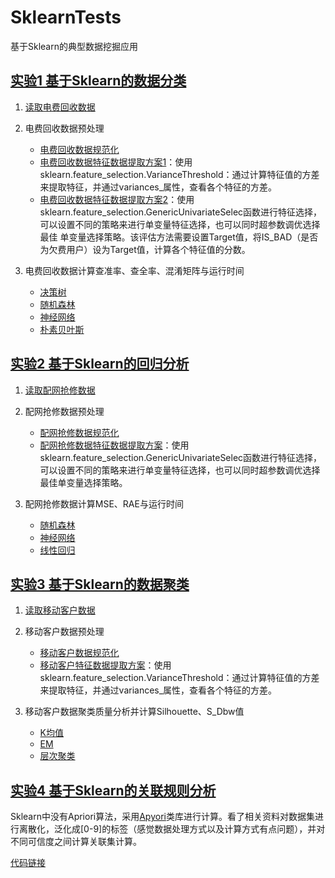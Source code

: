 # SklearnTests
基于Sklearn的典型数据挖掘应用

## [实验1 基于Sklearn的数据分类](https://github.com/dlvguo/SklearnTests/tree/master/Test1)

1. [读取电费回收数据](https://github.com/dlvguo/SklearnTests/blob/master/Test1/test1-1.py)
2. 电费回收数据预处理

   - [电费回收数据规范化](https://github.com/dlvguo/SklearnTests/blob/master/Test1/test1-2a.py)
   - [电费回收数据特征数据提取方案1](https://github.com/dlvguo/SklearnTests/blob/master/Test1/test1-2b1.py)：使用sklearn.feature_selection.VarianceThreshold：通过计算特征值的方差来提取特征，并通过variances_属性，查看各个特征的方差。
   - [电费回收数据特征数据提取方案2](https://github.com/dlvguo/SklearnTests/blob/master/Test1/test1-2b2.py)：使用sklearn.feature_selection.GenericUnivariateSelec函数进行特征选择，可以设置不同的策略来进行单变量特征选择，也可以同时超参数调优选择最佳	单变量选择策略。该评估方法需要设置Target值，将IS_BAD（是否为欠费用户）设为Target值，计算各个特征值的分数。

3. 电费回收数据计算查准率、查全率、混淆矩阵与运行时间

   - [决策树](https://github.com/dlvguo/SklearnTests/blob/master/Test1/test1-3-1.py)
   - [随机森林](https://github.com/dlvguo/SklearnTests/blob/master/Test1/test1-3-2.py)
   - [神经网络](https://github.com/dlvguo/SklearnTests/blob/master/Test1/test1-3-3.py)
   - [朴素贝叶斯](https://github.com/dlvguo/SklearnTests/blob/master/Test1/test1-3-4.py)

## [实验2  基于Sklearn的回归分析](https://github.com/dlvguo/SklearnTests/tree/master/Test2)

1.  [读取配网抢修数据](https://github.com/dlvguo/SklearnTests/blob/master/Test2/test2-1.py)

2. 配网抢修数据预处理

   - [配网抢修数据规范化](https://github.com/dlvguo/SklearnTests/blob/master/Test2/test2-2a.py)
   - [配网抢修数据特征数据提取方案](https://github.com/dlvguo/SklearnTests/blob/master/Test2/test2-2b.py)：使用sklearn.feature_selection.GenericUnivariateSelec函数进行特征选择，可以设置不同的策略来进行单变量特征选择，也可以同时超参数调优选择最佳单变量选择策略。

3. 配网抢修数据计算MSE、RAE与运行时间

   - [随机森林](https://github.com/dlvguo/SklearnTests/blob/master/Test2/test2-3-1.py)
   - [神经网络](https://github.com/dlvguo/SklearnTests/blob/master/Test2/test2-3-2.py)
   - [线性回归](https://github.com/dlvguo/SklearnTests/blob/master/Test2/test2-3-3.py)

## [实验3  基于Sklearn的数据聚类](https://github.com/dlvguo/SklearnTests/tree/master/Test3)

1.  [读取移动客户数据](https://github.com/dlvguo/SklearnTests/blob/master/Test3/test3-1.py)

2. 移动客户数据预处理

   - [移动客户数据规范化](https://github.com/dlvguo/SklearnTests/blob/master/Test3/test3-2a.py)
   - [移动客户特征数据提取方案](https://github.com/dlvguo/SklearnTests/blob/master/Test3/test3-2b.py)：使用sklearn.feature_selection.VarianceThreshold：通过计算特征值的方差来提取特征，并通过variances_属性，查看各个特征的方差。

3. 移动客户数据聚类质量分析并计算Silhouette、S_Dbw值

   - [K均值](https://github.com/dlvguo/SklearnTests/blob/master/Test3/test3-3-1.py)
   - [EM](https://github.com/dlvguo/SklearnTests/blob/master/Test3/test3-3-2.py)
   - [层次聚类](https://github.com/dlvguo/SklearnTests/blob/master/Test3/test3-3-3.py)

## [实验4 基于Sklearn的关联规则分析](https://github.com/dlvguo/SklearnTests/tree/master/Test4)

Sklearn中没有Apriori算法，采用[Apyori](https://github.com/ymoch/apyori)类库进行计算。看了相关资料对数据集进行离散化，泛化成[0-9]的标签（感觉数据处理方式以及计算方式有点问题），并对不同可信度之间计算关联集计算。

[代码链接](https://github.com/dlvguo/SklearnTests/blob/master/Test4/test4.py)
